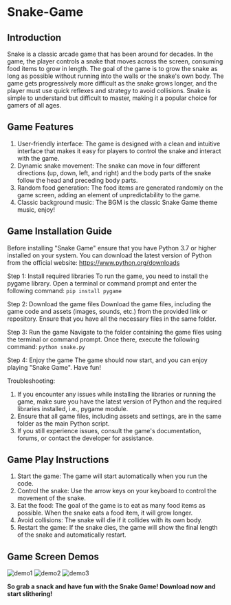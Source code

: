 # Snake-Game

## Introduction
Snake is a classic arcade game that has been around for decades. In the game, the player controls a snake that moves across the screen, consuming food items to grow in length. The goal of the game is to grow the snake as long as possible without running into the walls or the snake's own body. The game gets progressively more difficult as the snake grows longer, and the player must use quick reflexes and strategy to avoid collisions. Snake is simple to understand but difficult to master, making it a popular choice for gamers of all ages.

## Game Features
1. User-friendly interface: The game is designed with a clean and intuitive interface that makes it easy for players to control the snake and interact with the game.
2. Dynamic snake movement: The snake can move in four different directions (up, down, left, and right) and the body parts of the snake follow the head and preceding body parts.
3. Random food generation: The food items are generated randomly on the game screen, adding an element of unpredictability to the game.
4. Classic background music: The BGM is the classic Snake Game theme music, enjoy!

## Game Installation Guide
Before installing "Snake Game" ensure that you have Python 3.7 or higher installed on your system. You can download the latest version of Python from the official website: https://www.python.org/downloads

Step 1: Install required libraries
To run the game, you need to install the pygame library. Open a terminal or command prompt and enter the following command:
`pip install pygame`

Step 2: Download the game files
Download the game files, including the game code and assets (images, sounds, etc.) from the provided link or repository. Ensure that you have all the necessary files in the same folder.

Step 3: Run the game
Navigate to the folder containing the game files using the terminal or command prompt. Once there, execute the following command:
`python snake.py`

Step 4: Enjoy the game
The game should now start, and you can enjoy playing "Snake Game". Have fun!

Troubleshooting:

1. If you encounter any issues while installing the libraries or running the game, make sure you have the latest version of Python and the required libraries installed, i.e., pygame module.
2. Ensure that all game files, including assets and settings, are in the same folder as the main Python script.
3. If you still experience issues, consult the game's documentation, forums, or contact the developer for assistance.

## Game Play Instructions
1. Start the game: The game will start automatically when you run the code.
2. Control the snake: Use the arrow keys on your keyboard to control the movement of the snake.
3. Eat the food: The goal of the game is to eat as many food items as possible. When the snake eats a food item, it will grow longer.
4. Avoid collisions: The snake will die if it collides with its own body.
5. Restart the game: If the snake dies, the game will show the final length of the snake and automatically restart.

## Game Screen Demos
![demo1](https://user-images.githubusercontent.com/125934684/233433729-d1a93c23-4396-4d7c-9993-42c683e68c0d.png)
![demo2](https://user-images.githubusercontent.com/125934684/233433739-10d2f20f-dd15-41b4-a3cf-46a80785a35e.png)
![demo3](https://user-images.githubusercontent.com/125934684/233433754-10e04488-2966-4ca4-88f8-93c100d9ba1b.png)

**So grab a snack and have fun with the Snake Game! Download now and start slithering!**
